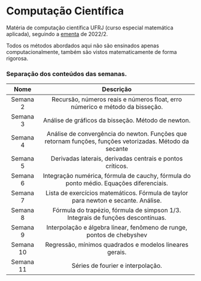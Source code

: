 # Computação Científica
Matéria de computação científica UFRJ (curso especial matemática aplicada), seguindo a [ementa](http://www.im.ufrj.br/bernardofpc/cursos/CientificaI.php) de 2022/2. 

Todos os métodos abordados aqui não são ensinados apenas computacionalmente, também são vistos matematicamente de forma rigorosa. 
### Separação dos conteúdos das semanas.
Nome | Descrição
:---------: | :------:
Semana 2| Recursão, números reais e números float, erro númerico e método da bisseção.
Semana 3| Análise de gráficos da bisseção. Método de newton.
Semana 4| Análise de convergência do newton. Funções que retornam funções, funções vetorizadas. Método da secante
Semana 5| Derivadas laterais, derivadas centrais e pontos críticos.
Semana 6| Integração numérica, fórmula de cauchy, fórmula do ponto médio. Equações diferenciais.
Semana 7| Lista de exercícios matemáticos. Fórmula de taylor para newton e secante. Análise.
Semana 8| Fórmula do trapézio, fórmula de simpson 1/3. Integrais de funções descontínuas.
Semana 9| Interpolação e álgebra linear, fenômeno de runge, pontos de chebyshev
Semana 10| Regressão, mínimos quadrados e modelos lineares gerais.
Semana 11| Séries de fourier e interpolação.
